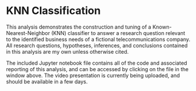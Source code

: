 # KNN Classification

This analysis demonstrates the construction and tuning of a Known-Nearest-Neighbor (KNN) classifier to answer a research question relevant to the identified business needs of a fictional telecommunications company. All research questions, hypotheses, inferences, and conclusions contained in this analysis are my own unless otherwise cited.

The included Jupyter notebook file contains all of the code and associated reporting of this analysis, and can be accessed by clicking on the file in the window above. The video presentation is currently being uploaded, and should be available in a few days.
